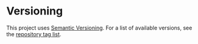 # Versioning

This project uses [Semantic Versioning](http://semver.org/). For a list of available versions, see the [repository tag list](https://github.com/BrAAsil/coming-soon/tags).
